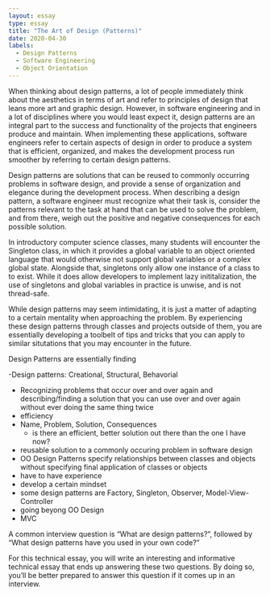 ```yaml
---
layout: essay
type: essay
title: "The Art of Design (Patterns)"
date: 2020-04-30
labels:
  - Design Patterns
  - Software Engineering
  - Object Orientation
---
```



When thinking about design patterns, a lot of people immediately think about the aesthetics in terms of art and refer to 
principles of design that leans more art and graphic design. However, in software engineering and in a lot of disciplines 
where you would least expect it, design patterns are an integral part to the success and functionality of the projects that 
engineers produce and maintain. When implementing these applications, software engineers refer to certain aspects of design in 
order to produce a system that is efficient, organized, and makes the development process run smoother by referring to certain 
design patterns.

Design patterns are solutions that can be reused to commonly occurring problems in software design, and provide a sense of 
organization and elegance during the development process. When describing a design pattern, a software engineer must recognize 
what their task is, consider the patterns relevant to the task at hand that can be used to solve the problem, and from there, 
weigh out the positive and negative consequences for each possible solution.

In introductory computer science classes, many students will encounter the Singleton class, in which it provides a global 
variable to an object oriented language that would otherwise not support global variables or a complex global state. 
Alongside that, singletons only allow one instance of a class to to exist. While it does allow developers to implement lazy 
inititalization, the use of singletons and global variables in practice is unwise, and is not thread-safe. 

While design patterns may seem intimidating, it is just a matter of adapting to a certain mentality when approaching the 
problem. By experiencing these design patterns through classes and projects outside of them, you are essentially 
developing a toolbelt of tips and tricks that you can apply to similar situtations that you may encounter in the future. 

Design Patterns are essentially finding 

-Design patterns: Creational, Structural, Behavorial
- Recognizing problems that occur over and over again and describing/finding a solution that you can use over and over again 
without ever doing the same thing twice
- efficiency
- Name, Problem, Solution, Consequences
  - is there an efficient, better solution out there than the one I have now?
- reusable solution to a commonly occuring problem in software design
- OO Design Patterns specify relationships between classes and objects without specifying final application of classes or 
objects
- have to have experience
- develop a certain mindset
- some design patterns are Factory, Singleton, Observer, Model-View-Controller
- going beyong OO Design
- MVC


A common interview question is “What are design patterns?”, followed by “What design patterns have you used in your own code?”

For this technical essay, you will write an interesting and informative technical essay that 
ends up answering these two questions. 
By doing so, you’ll be better prepared to answer this question if it comes up in an interview.
